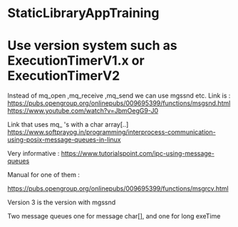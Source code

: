 # StaticLibraryAppTraining

# Use version system such as ExecutionTimerV1.x or ExecutionTimerV2





Instead of mq_open ,mq_receive ,mq_send we can use mgssnd etc.
Link is : https://pubs.opengroup.org/onlinepubs/009695399/functions/msgsnd.html
https://www.youtube.com/watch?v=JbmOegG9-J0


Link that uses mq_ 's with a char array[..]
https://www.softprayog.in/programming/interprocess-communication-using-posix-message-queues-in-linux

Very informative :
https://www.tutorialspoint.com/ipc-using-message-queues

Manual for one of them :

https://pubs.opengroup.org/onlinepubs/009695399/functions/msgrcv.html


Version 3 is the version with mgssnd 


Two message queues one for message char[], and one for long exeTime
